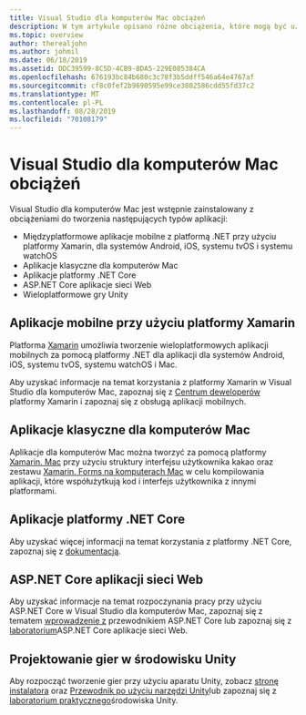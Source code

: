 ```yaml
---
title: Visual Studio dla komputerów Mac obciążeń
description: W tym artykule opisano różne obciążenia, które mogą być używane w Visual Studio dla komputerów Mac, w tym aplikacje mobilne Xamarin, ASP.NET Core i Unity dla gier.
ms.topic: overview
author: therealjohn
ms.author: johmil
ms.date: 06/18/2019
ms.assetid: DDC39599-8C5D-4CB9-8DA5-229E085384CA
ms.openlocfilehash: 676193bc84b680c3c78f3b5ddff546a64e4767af
ms.sourcegitcommit: cf8c0fef2b9690595e99ce3802586cdd55fd37c2
ms.translationtype: MT
ms.contentlocale: pl-PL
ms.lasthandoff: 08/28/2019
ms.locfileid: "70108179"
---
```

# <a name="visual-studio-for-mac-workloads"></a>Visual Studio dla komputerów Mac obciążeń

Visual Studio dla komputerów Mac jest wstępnie zainstalowany z obciążeniami do tworzenia następujących typów aplikacji:

* Międzyplatformowe aplikacje mobilne z platformą .NET przy użyciu platformy Xamarin, dla systemów Android, iOS, systemu tvOS i systemu watchOS
* Aplikacje klasyczne dla komputerów Mac
* Aplikacje platformy .NET Core
* ASP.NET Core aplikacje sieci Web
* Wieloplatformowe gry Unity

## <a name="mobile-applications-with-xamarin"></a>Aplikacje mobilne przy użyciu platformy Xamarin

Platforma [Xamarin](xamarin.md) umożliwia tworzenie wieloplatformowych aplikacji mobilnych za pomocą platformy .NET dla aplikacji dla systemów Android, iOS, systemu tvOS, systemu watchOS i Mac.

Aby uzyskać informacje na temat korzystania z platformy Xamarin w Visual Studio dla komputerów Mac, zapoznaj się z [Centrum deweloperów](https://developer.xamarin.com/) platformy Xamarin [](https://github.com/Microsoft/vs4mac-labs/tree/master/Mobile/Getting-Started)i zapoznaj się z obsługą aplikacji mobilnych.

## <a name="mac-desktop-applications"></a>Aplikacje klasyczne dla komputerów Mac

Aplikacje dla komputerów Mac można tworzyć za pomocą platformy [Xamarin. Mac](https://docs.microsoft.com/xamarin/mac/) przy użyciu struktury interfejsu użytkownika kakao oraz zestawu [Xamarin. Forms na komputerach Mac](https://docs.microsoft.com/xamarin/xamarin-forms/platform/other/mac) w celu kompilowania aplikacji, które współużytkują kod i interfejs użytkownika z innymi platformami.

## <a name="net-core-applications"></a>Aplikacje platformy .NET Core

Aby uzyskać więcej informacji na temat korzystania z platformy .NET Core, zapoznaj się z [dokumentacją](/dotnet/core/).

## <a name="aspnet-core-web-applications"></a>ASP.NET Core aplikacji sieci Web

Aby uzyskać informacje na temat rozpoczynania pracy przy użyciu ASP.NET Core w Visual Studio dla komputerów Mac, zapoznaj się z tematem [wprowadzenie z](asp-net-core.md) przewodnikiem ASP.NET Core lub zapoznaj się z [laboratorium](https://github.com/Microsoft/vs4mac-labs/tree/master/Web/Getting-Started)ASP.NET Core aplikacje sieci Web.

## <a name="unity-game-development"></a>Projektowanie gier w środowisku Unity

Aby rozpocząć tworzenie gier przy użyciu aparatu Unity, zobacz [stronę instalatora](setup-vsmac-tools-unity.md) oraz [Przewodnik po użyciu narzędzi Unity](using-vsmac-tools-unity.md)lub zapoznaj się z [laboratorium praktycznego](https://github.com/Microsoft/vs4mac-labs/tree/master/Unity/Getting-Started)środowiska Unity.
